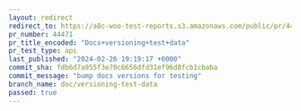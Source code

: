 ```yaml
---
layout: redirect
redirect_to: https://a8c-woo-test-reports.s3.amazonaws.com/public/pr/44471/api/index.html
pr_number: 44471
pr_title_encoded: "Docs+versioning+test+data"
pr_test_type: api
last_published: "2024-02-26 19:19:17 +0000"
commit_sha: fdb6d7a955f3e70c6656dfd31ef96d8fcb1cbaba
commit_message: "bump docs versions for testing"
branch_name: doc/versioning-test-data
passed: true
---
```

